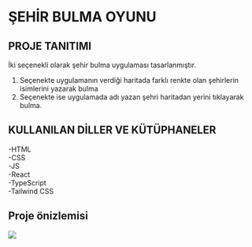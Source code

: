 # ŞEHİR BULMA OYUNU

## PROJE TANITIMI
İki seçenekli olarak şehir bulma uygulaması tasarlanmıştır. 
1. Seçenekte uygulamanın verdiği haritada farklı renkte olan şehirlerin isimlerini yazarak bulma
2. Seçenekte ise uygulamada adı yazan şehri haritadan yerini tıklayarak bulma.

## KULLANILAN DİLLER VE KÜTÜPHANELER

-HTML <br/>
-CSS <br/>
-JS <br/>
-React <br/>
-TypeScript <br/>
-Tailwind CSS <br/>

<h2> Proje önizlemisi </h2>

![](./public/preview.gif)
